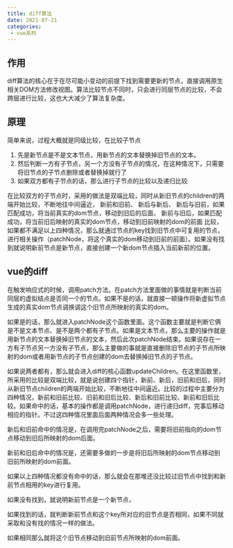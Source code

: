 ```yaml
---
title: diff算法
date: 2021-07-21
categories: 
 - vue系列
---
```


## 作用
diff算法的核心在于在尽可能小变动的前提下找到需要更新的节点，直接调用原生相关DOM方法修改视图。算法比较节点不同时，只会进行同层节点的比较，不会跨层进行比较，这也大大减少了算法复杂度。

## 原理
简单来说，过程大概就是同级比较，在比较子节点
1. 先是新节点是不是文本节点，用新节点的文本替换掉旧节点的文本。
2. 然后判断一方有子节点，另一个方没有子节点的情况，在这种情况下，只需要将旧节点的子节点删除或者替换掉就行了
3. 如果双方都有子节点的话，那么进行子节点的比较以及递归比较

在比较双方的子节点时，采用的做法是双端比较，同时从新旧节点的children的两端开始比较，不断地往中间逼近，
新前和旧前、
新后与新后、
新后与旧前，如果匹配成功，将当前真实的dom节点，移动到旧后的后面、
新前与旧后，如果匹配成功，将当前旧后映射的真实的dom节点，移动到旧前映射的dom的前面
比较，
如果都不满足以上四种情况，那么就通过节点的key找到旧节点中可复用的节点，进行相关操作（patchNode，将这个真实的dom移动到旧前的前面）。如果没有找到就说明新前节点是新节点，直接创建一个新dom节点插入当前新前的位置。


## vue的diff
在触发响应式的时候，调用patch方法。在patch方法里面做的事情就是判断当前同层的虚拟结点是否同一个的节点。如果不是的话，就直接一顿操作将新虚拟节点生成的真实dom节点调换调这个旧节点所映射的真实的dom。

如果是的话，那么就进入patchNode这个函数里面。这个函数主要就是判断它俩是不是文本节点、是不是两个都有子节点。如果是文本节点，那么主要的操作就是用新节点的文本替换掉旧节点的文本，然后此次patchNode结束。如果说存在一方有子节点另一方没有子节点，那么主要做的事就是直接删除旧节点的子节点所映射的dom或者用新节点的子节点创建的dom去替换掉旧节点的子节点。

如果说两者都有，那么就会进入diff的核心函数updateChildren。在这里函数里，所采用的比较是双端比较，就是说创建四个指针，新前、新后，旧前和旧后，同时从新旧节点children的两端开始比较，不断地往中间逼近。比较的过程中主要分为四种情况，新前和旧前比较、旧前和旧后比较、新后和旧前比较、新前和旧后比较。如果命中的话，基本的操作都是调用patchNode，进行递归diff，完事后移动相应的指针。不过这四种情况里面后面两种情况会多一些处理。

新后和旧前命中的情况是，在调用完patchNode之后，需要将旧前指向的dom节点移动到旧后所映射的dom后面。

新前和旧后命中的情况是，还需要多做的一步是将旧后所映射的dom节点移动到旧前所映射的dom前面。

如果以上四种情况都没有命中的话，那么就会在那堆还没比较过旧节点中找到和新前节点相用的key进行复用。

如果没有找到，就说明新前节点是一个新节点，

如果找到的话，就判断新前节点和这个key所对应的旧节点是否相同，如果不同就采取和没有找的情况一样的做法。

如果相同那么就将这个旧节点移动到旧前节点所映射的dom前面。